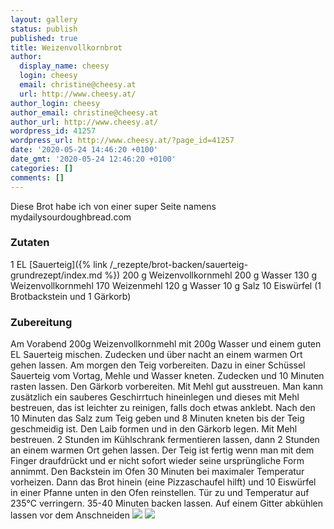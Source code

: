 ```yaml
---
layout: gallery
status: publish
published: true
title: Weizenvollkornbrot
author:
  display_name: cheesy
  login: cheesy
  email: christine@cheesy.at
  url: http://www.cheesy.at/
author_login: cheesy
author_email: christine@cheesy.at
author_url: http://www.cheesy.at/
wordpress_id: 41257
wordpress_url: http://www.cheesy.at/?page_id=41257
date: '2020-05-24 14:46:20 +0100'
date_gmt: '2020-05-24 12:46:20 +0100'
categories: []
comments: []
---
```

Diese Brot habe ich von einer super Seite namens mydailysourdoughbread.com
### Zutaten
1 EL [Sauerteig]({% link /_rezepte/brot-backen/sauerteig-grundrezept/index.md %})
200 g Weizenvollkornmehl
200 g Wasser
130 g Weizenvollkornmehl
170 Weizenmehl
120 g Wasser
10 g Salz
10 Eiswürfel
(1 Brotbackstein und 1 Gärkorb)
### Zubereitung
Am Vorabend 200g Weizenvollkornmehl mit 200g Wasser und einem guten EL Sauerteig mischen. Zudecken und über nacht an einem warmen Ort gehen lassen.
Am morgen den Teig vorbereiten. Dazu in einer Schüssel Sauerteig vom Vortag, Mehle und Wasser kneten. Zudecken und 10 Minuten rasten lassen.
Den Gärkorb vorbereiten. Mit Mehl gut ausstreuen. Man kann zusätzlich ein sauberes Geschirrtuch hineinlegen und dieses mit Mehl bestreuen, das ist leichter zu reinigen, falls doch etwas anklebt.
Nach den 10 Minuten das Salz zum Teig geben und 8 Minuten kneten bis der Teig geschmeidig ist. Den Laib formen und in den Gärkorb legen. Mit Mehl bestreuen.
2 Stunden im Kühlschrank fermentieren lassen, dann 2 Stunden an einem warmen Ort gehen lassen. Der Teig ist fertig wenn man mit dem Finger draufdrückt und er nicht sofort wieder seine ursprüngliche Form annimmt.
Den Backstein im Ofen 30 Minuten bei maximaler Temperatur vorheizen. Dann das Brot hinein (eine Pizzaschaufel hilft) und 10 Eiswürfel in einer Pfanne unten in den Ofen reinstellen. Tür zu und Temperatur auf 235°C verringern. 35-40 Minuten backen lassen.
Auf einem Gitter abkühlen lassen vor dem Anschneiden
![](http://www.cheesy.at/wp-content/uploads/Vollkornbrot-1.jpg)
![](http://www.cheesy.at/wp-content/uploads/Vollkornbrot-2.jpg)
